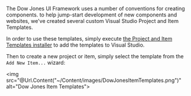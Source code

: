 The Dow Jones UI Framework uses a number of conventions for creating components.
to help jump-start development of new components and websites, we've created several custom Visual Studio Project and Item Templates.

In order to use these templates, simply execute <a href="file:///sbkntsfap05.dowjones.net/client_share/DJ Infrastructure/Tools/Dow Jones Templates.vsi">the Project and Item Templates installer</a> to add the templates to Visual Studio.

Then to create a new project or item, simply select the template from the `Add New Item...` wizard:

<img src="@Url.Content("~/Content/images/DowJonesItemTemplates.png")" alt="Dow Jones Item Templates">